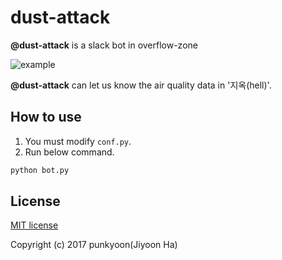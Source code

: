 # dust-attack

**@dust-attack** is a slack bot in overflow-zone

![example](https://user-images.githubusercontent.com/11442383/28674340-15d68634-7320-11e7-95d2-8dfc559b6cd4.png)

**@dust-attack** can let us know the air quality data in '지옥(hell)'.

## How to use

1. You must modify `conf.py`.
2. Run below command.

```bash
python bot.py
```

## License

[MIT license](https://github.com/punkyoon/dust-attack/blob/master/LICENSE)

Copyright (c) 2017 punkyoon(Jiyoon Ha)
